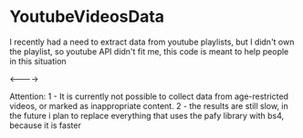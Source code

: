 # YoutubeVideosData

I recently had a need to extract data from youtube playlists, but I didn't own the playlist, so youtube API didn't fit me, this code is meant to help people in this situation

<---->

Attention:
1 - It is currently not possible to collect data from age-restricted videos, or marked as inappropriate content.
2 - the results are still slow, in the future i plan to replace everything that uses the pafy library with bs4, because it is faster
